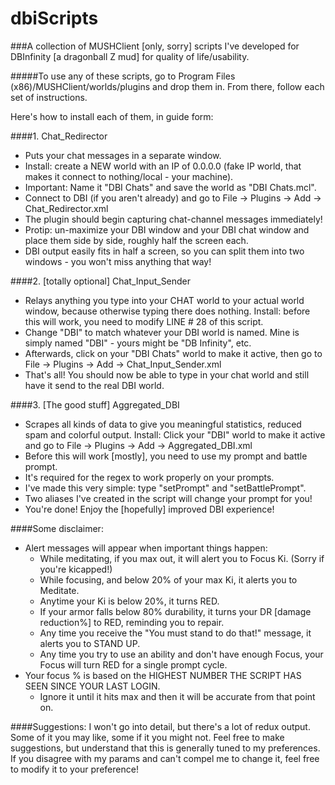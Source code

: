# dbiScripts
###A collection of MUSHClient [only, sorry] scripts I've developed for DBInfinity [a dragonball Z mud] for quality of life/usability.

#####To use any of these scripts, go to Program Files (x86)/MUSHClient/worlds/plugins and drop them in. From there, follow each set of instructions.

Here's how to install each of them, in guide form:

####1. Chat_Redirector 
  * Puts your chat messages in a separate window.
  * Install: create a NEW world with an IP of 0.0.0.0 (fake IP world, that makes it connect to nothing/local - your machine).
  * Important: Name it "DBI Chats" and save the world as "DBI Chats.mcl".
  * Connect to DBI (if you aren't already) and go to File -> Plugins -> Add -> Chat_Redirector.xml
  * The plugin should begin capturing chat-channel messages immediately!
  * Protip: un-maximize your DBI window and your DBI chat window and place them side by side, roughly half the screen each.
  * DBI output easily fits in half a screen, so you can split them into two windows - you won't miss anything that way!

####2. [totally optional] Chat_Input_Sender
  * Relays anything you type into your CHAT world to your actual world window, because otherwise typing there does nothing.
Install: before this will work, you need to modify LINE # 28 of this script. 
  * Change "DBI" to match whatever your DBI world is named. Mine is simply named "DBI" - yours might be "DB Infinity", etc.
  * Afterwards, click on your "DBI Chats" world to make it active, then go to File -> Plugins -> Add -> Chat_Input_Sender.xml
  * That's all! You should now be able to type in your chat world and still have it send to the real DBI world.

####3. [The good stuff] Aggregated_DBI
  * Scrapes all kinds of data to give you meaningful statistics, reduced spam and colorful output.
Install: Click your "DBI" world to make it active and go to File -> Plugins -> Add -> Aggregated_DBI.xml
  * Before this will work [mostly], you need to use my prompt and battle prompt. 
  * It's required for the regex to work properly on your prompts.
  * I've made this very simple: type "setPrompt" and "setBattlePrompt".
  * Two aliases I've created in the script will change your prompt for you!
  * You're done! Enjoy the [hopefully] improved DBI experience!

####Some disclaimer:
  * Alert messages will appear when important things happen:
    * While meditating, if you max out, it will alert you to Focus Ki. (Sorry if you're kicapped!)
    * While focusing, and below 20% of your max Ki, it alerts you to Meditate.
    * Anytime your Ki is below 20%, it turns RED.
    * If your armor falls below 80% durability, it turns your DR [damage reduction%] to RED, reminding you to repair.
    * Any time you receive the "You must stand to do that!" message, it alerts you to STAND UP.
    * Any time you try to use an ability and don't have enough Focus, your Focus will turn RED for a single prompt cycle.
  * Your focus % is based on the HIGHEST NUMBER THE SCRIPT HAS SEEN SINCE YOUR LAST LOGIN.
    * Ignore it until it hits max and then it will be accurate from that point on.

####Suggestions:
I won't go into detail, but there's a lot of redux output. Some of it you may like, some if it you might not. 
Feel free to make suggestions, but understand that this is generally tuned to my preferences.
If you disagree with my params and can't compel me to change it, feel free to modify it to your preference!

